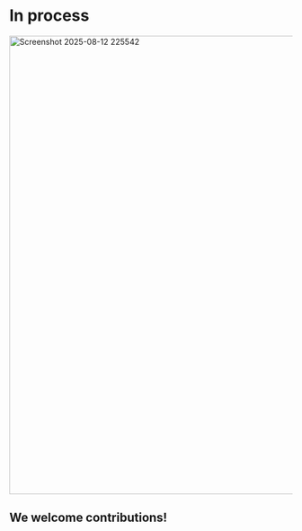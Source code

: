 # In process


<img width="985" height="815" alt="Screenshot 2025-08-12 225542" src="https://github.com/user-attachments/assets/59b187ee-5075-43b8-8eb2-4311435dfa64" />


## We welcome contributions!
